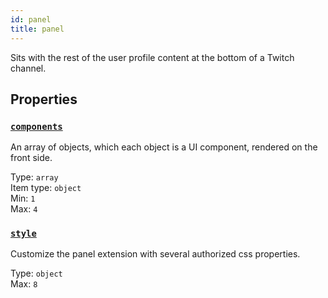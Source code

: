 ```yaml
---
id: panel
title: panel
---
```


Sits with the rest of the user profile content at the bottom of a Twitch channel.

## Properties

### [`components`](./component)

An array of objects, which each object is a UI component, rendered on the front side.

Type: `array`<br/>
Item type: `object`<br/>
Min: `1`<br/>
Max: `4`

### [`style`](./style)

Customize the panel extension with several authorized css properties.

Type: `object`<br/>
Max: `8`